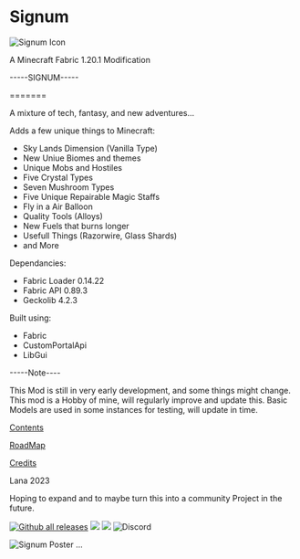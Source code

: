 
# Signum
![Signum Icon](https://images2.imgbox.com/eb/59/T5Pikr4X_o.png "Signum Minecraft Fabric Mod")

A Minecraft Fabric 1.20.1 Modification



-----SIGNUM-----

=======

A mixture of tech, fantasy, and new adventures...

Adds a few unique things to Minecraft:
- Sky Lands Dimension (Vanilla Type)
- New Uniue Biomes and themes
- Unique Mobs and Hostiles
- Five Crystal Types
- Seven Mushroom Types
- Five Unique Repairable Magic Staffs
- Fly in a Air Balloon
- Quality Tools (Alloys)
- New Fuels that burns longer
- Usefull Things (Razorwire, Glass Shards)
- and More


Dependancies:
- Fabric Loader 0.14.22
- Fabric API 0.89.3
- Geckolib 4.2.3

Built using:
- Fabric
- CustomPortalApi
- LibGui

-----Note----

This Mod is still in very early development, and some things might change.
This mod is a Hobby of mine, will regularly improve and update this.
Basic Models are used in some instances for testing, will update in time.

[Contents](https://github.com/princessaylana/Signum-1.20/blob/master/docs/Contents.md)

[RoadMap](https://github.com/princessaylana/Signum-1.20/blob/master/docs/Roadmap.md)

[Credits](https://github.com/princessaylana/Signum-1.20/blob/master/docs/Credits.md)

Lana
2023


Hoping to expand and to maybe turn this into a community Project in the future.

[![Github all releases](https://img.shields.io/github/downloads/princessaylana/Signum-1.20/total.svg)](https://GitHub.com/princessaylana/Signum-1.20/releases/)
![](https://img.shields.io/github/license/princessaylana/Signum-1.20)
[![](https://img.shields.io/github/v/release/princessaylana/Signum-1.20)](https://GitHub.com/princessaylana/Signum-1.20releases/)
![Discord](https://img.shields.io/discord/:serverId)


![Signum Poster](https://images2.imgbox.com/4e/f3/AKGqbLyZ_o.png "Signum Minecraft Fabric Mod")
...




